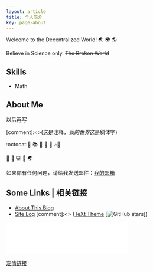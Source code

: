 ```yaml
---
layout: article
title: 个人简介
key: page-about
---
```

Welcome to the Decentralized World! :earth_asia: :earth_africa: :earth_americas:

Believe in Science only. ~~The Broken World~~
## Skills

- Math

<!--more-->

## About Me

以后再写

[comment]:<>(这是注释，*我的世界*这是斜体字) 

:octocat::muscle: :books: :runner: :movie_camera:  :rice: :notes::see_no_evil:

 :thought_balloon: :rocket: :computer: :link: :earth_asia: 

如果你有任何问题，请给我发送邮件：[我的邮箱](lei.rong@outlook.com)

## Some Links | 相关链接

- [About This Blog](/blog/2015/10/14/about-this-blog.html)
- [Site Log](/blog/site-log.html)
[comment]:<> ([TeXt Theme](https://github.com/kitian616/jekyll-TeXt-theme) [![GitHub stars](https://img.shields.io/github/stars/kitian616/jekyll-TeXt-theme.svg?style=social&label=Stars)])

<iframe frameborder="no" border="0" marginwidth="0" marginheight="0" width="330" height="86" src="//music.163.com/outchain/player?type=2&id=35618537&auto=1&height=66"></iframe>

[友情链接](https://baidu.com)
